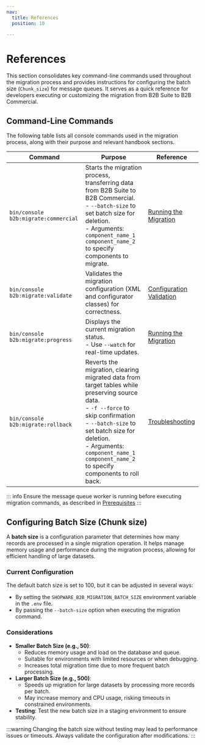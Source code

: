 ```yaml
---
nav:
  title: References
  position: 10

---
```


# References

This section consolidates key command-line commands used throughout the migration process and provides instructions for configuring the batch size (`Chunk_size`) for message queues. It serves as a quick reference for developers executing or customizing the migration from B2B Suite to B2B Commercial.

## Command-Line Commands

The following table lists all console commands used in the migration process, along with their purpose and relevant handbook sections.

| Command                              | Purpose                                                                                                                                                                                                                                                                                | Reference                                                                         |
|--------------------------------------|----------------------------------------------------------------------------------------------------------------------------------------------------------------------------------------------------------------------------------------------------------------------------------------|-----------------------------------------------------------------------------------|
| `bin/console b2b:migrate:commercial` | Starts the migration process, transferring data from B2B Suite to B2B Commercial.<br/>- `--batch-size` to set batch size for deletion. <br/>- Arguments: `component_name_1 component_name_2` to specify components to migrate.                                                         | [Running the Migration](../execution/running-migration.md)                        |
| `bin/console b2b:migrate:validate`   | Validates the migration configuration (XML and configurator classes) for correctness.                                                                                                                                                                                                  | [Configuration Validation](../development/validation-and-run.md)                  |
| `bin/console b2b:migrate:progress`   | Displays the current migration status. <br/>- Use `--watch` for real-time updates.                                                                                                                                                                                                     | [Running the Migration](../execution/running-migration.md#check-migration-status) |
| `bin/console b2b:migrate:rollback`   | Reverts the migration, clearing migrated data from target tables while preserving source data.<br/>- `-f --force` to skip confirmation <br/>- `--batch-size` to set batch size for deletion. <br/>- Arguments: `component_name_1 component_name_2` to specify components to roll back. | [Troubleshooting](../execution/troubleshooting.md#rollback-migration)             |
::: info
Ensure the message queue worker is running before executing migration commands, as described in [Prerequisites](../execution/prerequisites.md)
:::

## Configuring Batch Size (Chunk size)

A **batch size** is a configuration parameter that determines how many records are processed in a single migration operation. It helps manage memory usage and performance during the migration process, allowing for efficient handling of large datasets.

### Current Configuration

The default batch size is set to 100, but it can be adjusted in several ways:

- By setting the `SHOPWARE_B2B_MIGRATION_BATCH_SIZE` environment variable in the `.env` file.
- By passing the `--batch-size` option when executing the migration command.

### Considerations

- **Smaller Batch Size (e.g., 50)**:
  - Reduces memory usage and load on the database and queue.
  - Suitable for environments with limited resources or when debugging.
  - Increases total migration time due to more frequent batch processing.
- **Larger Batch Size (e.g., 500)**:
  - Speeds up migration for large datasets by processing more records per batch.
  - May increase memory and CPU usage, risking timeouts in constrained environments.
- **Testing**: Test the new batch size in a staging environment to ensure stability.

:::warning
Changing the batch size without testing may lead to performance issues or timeouts. Always validate the configuration after modifications.
:::

